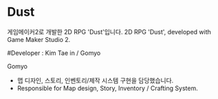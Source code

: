 # Dust
게임메이커2로 개발한 2D RPG 'Dust'입니다. 
2D RPG 'Dust', developed with Game Maker Studio 2.

#Developer : Kim Tae in / Gomyo

Gomyo 
- 맵 디자인, 스토리, 인벤토리/제작 시스템 구현을 담당했습니다.
- Responsible for Map design, Story, Inventory / Crafting System.
